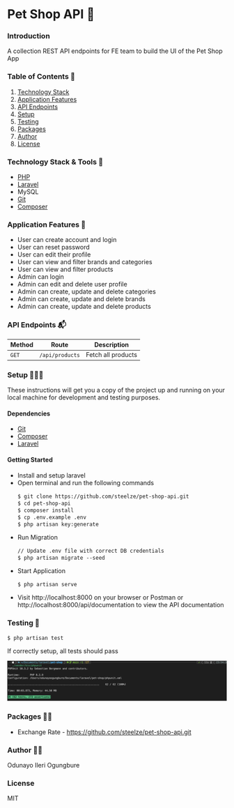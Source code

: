 # Pet Shop API 🐶

### Introduction
A collection REST API endpoints for FE team to build the UI of the Pet Shop App

### Table of Contents 📖
1. <a href="#technology-stack">Technology Stack</a>
2. <a href="#application-features">Application Features</a>
3. <a href="#api-endpoints">API Endpoints</a>
4. <a href="#setup">Setup</a>
5. <a href="#testing">Testing</a>
6. <a href="#author">Packages</a>
7. <a href="#author">Author</a>
8. <a href="#license">License</a>


### Technology Stack & Tools 🧰
  - [PHP](https://www.php.net/)
  - [Laravel](https://laravel.com/)
  - MySQL
  - [Git](https://git-scm.com/) 
  - [Composer](https://getcomposer.org/) 

### Application Features 📑
* User can create account and login
* User can reset password
* User can edit their profile
* User can view and filter brands and categories
* User can view and filter products
* Admin can login
* Admin can edit and delete user profile
* Admin can create, update and delete categories
* Admin can create, update and delete brands
* Admin can create, update and delete products

### API Endpoints 📬
Method | Route | Description
--- | --- | ---
`GET` | `/api/products` | Fetch all products

### Setup 👨🏾‍💻
These instructions will get you a copy of the project up and running on your local machine for development and testing purposes.

  #### Dependencies
  - [Git](https://git-scm.com/) 
  - [Composer](https://getcomposer.org/)  
  - [Laravel](https://laravel.com/)
  #### Getting Started
  - Install and setup laravel
  - Open terminal and run the following commands
    ```
    $ git clone https://github.com/steelze/pet-shop-api.git
    $ cd pet-shop-api
    $ composer install
    $ cp .env.example .env
    $ php artisan key:generate
    ```
  - Run Migration
    ```
    // Update .env file with correct DB credentials
    $ php artisan migrate --seed
    ```
  - Start Application
    ```
    $ php artisan serve
    ```
  - Visit http://localhost:8000 on your browser or Postman or http://localhost:8000/api/documentation to view the API documentation

### Testing 🧪
  ```
  $ php artisan test
  ```
  If correctly setup, all tests should pass

  ![Alt text](/public/tests.png "Test cases")
  
### Packages ✍🏾
- Exchange Rate - https://github.com/steelze/pet-shop-api.git
  
### Author ✍🏾
Odunayo Ileri Ogungbure

### License 
MIT
